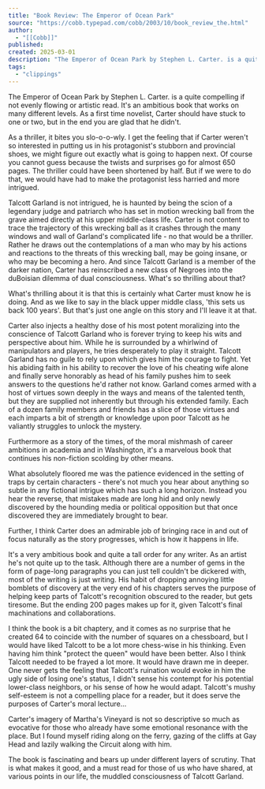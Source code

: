 ```yaml
---
title: "Book Review: The Emperor of Ocean Park"
source: "https://cobb.typepad.com/cobb/2003/10/book_review_the.html"
author:
  - "[[Cobb]]"
published:
created: 2025-03-01
description: "The Emperor of Ocean Park by Stephen L. Carter. is a quite compelling if not evenly flowing or artistic read. It's an ambitious book that works on many different levels. As a first time novelist, Carter should have stuck to..."
tags:
  - "clippings"
---
```

The Emperor of Ocean Park by Stephen L. Carter. is a quite compelling if not evenly flowing or artistic read. It's an ambitious book that works on many different levels. As a first time novelist, Carter should have stuck to one or two, but in the end you are glad that he didn't.

As a thriller, it bites you slo-o-o-wly. I get the feeling that if Carter weren't so interested in putting us in his protagonist's stubborn and provincial shoes, we might figure out exactly what is going to happen next. Of course you cannot guess because the twists and surprises go for almost 650 pages. The thriller could have been shortened by half. But if we were to do that, we would have had to make the protagonist less harried and more intrigued.

Talcott Garland is not intrigued, he is haunted by being the scion of a legendary judge and patriarch who has set in motion wrecking ball from the grave aimed directly at his upper middle-class life. Carter is not content to trace the trajectory of this wrecking ball as it crashes through the many windows and wall of Garland's complicated life - no that would be a thriller. Rather he draws out the contemplations of a man who may by his actions and reactions to the threats of this wrecking ball, may be going insane, or who may be becoming a hero. And since Talcott Garland is a member of the darker nation, Carter has reinscribed a new class of Negroes into the duBoisian dilemma of dual consciousness. What's so thrilling about that?

What's thrilling about it is that this is certainly what Carter must know he is doing. And as we like to say in the black upper middle class, 'this sets us back 100 years'. But that's just one angle on this story and I'll leave it at that.

Carter also injects a healthy dose of his most potent moralizing into the conscience of Talcott Garland who is forever trying to keep his wits and perspective about him. While he is surrounded by a whirlwind of manipulators and players, he tries desperately to play it straight. Talcott Garland has no guile to rely upon which gives him the courage to fight. Yet his abiding faith in his ability to recover the love of his cheating wife alone and finally serve honorably as head of his family pushes him to seek answers to the questions he'd rather not know. Garland comes armed with a host of virtues sown deeply in the ways and means of the talented tenth, but they are supplied not inherently but through his extended family. Each of a dozen family members and friends has a slice of those virtues and each imparts a bit of strength or knowledge upon poor Talcott as he valiantly struggles to unlock the mystery.

Furthermore as a story of the times, of the moral mishmash of career ambitions in academia and in Washington, it's a marvelous book that continues his non-fiction scolding by other means.

What absolutely floored me was the patience evidenced in the setting of traps by certain characters - there's not much you hear about anything so subtle in any fictional intrigue which has such a long horizon. Instead you hear the reverse, that mistakes made are long hid and only newly discovered by the hounding media or political opposition but that once discovered they are immediately brought to bear.

Further, I think Carter does an admirable job of bringing race in and out of focus naturally as the story progresses, which is how it happens in life.

It's a very ambitious book and quite a tall order for any writer. As an artist he's not quite up to the task. Although there are a number of gems in the form of page-long paragraphs you can just tell couldn't be dickered with, most of the writing is just writing. His habit of dropping annoying little bomblets of discovery at the very end of his chapters serves the purpose of helping keep parts of Talcott's recognition obscured to the reader, but gets tiresome. But the ending 200 pages makes up for it, given Talcott's final machinations and collaborations.

I think the book is a bit chaptery, and it comes as no surprise that he created 64 to coincide with the number of squares on a chessboard, but I would have liked Talcott to be a lot more chess-wise in his thinking. Even having him think "protect the queen" would have been better. Also I think Talcott needed to be frayed a lot more. It would have drawn me in deeper. One never gets the feeling that Talcott's ruination would evoke in him the ugly side of losing one's status, I didn't sense his contempt for his potential lower-class neighbors, or his sense of how he would adapt. Talcott's mushy self-esteem is not a compelling place for a reader, but it does serve the purposes of Carter's moral lecture...

Carter's imagery of Martha's Vineyard is not so descriptive so much as evocative for those who already have some emotional resonance with the place. But I found myself riding along on the ferry, gazing of the cliffs at Gay Head and lazily walking the Circuit along with him.

The book is fascinating and bears up under different layers of scrutiny. That is what makes it good, and a must read for those of us who have shared, at various points in our life, the muddled consciousness of Talcott Garland.